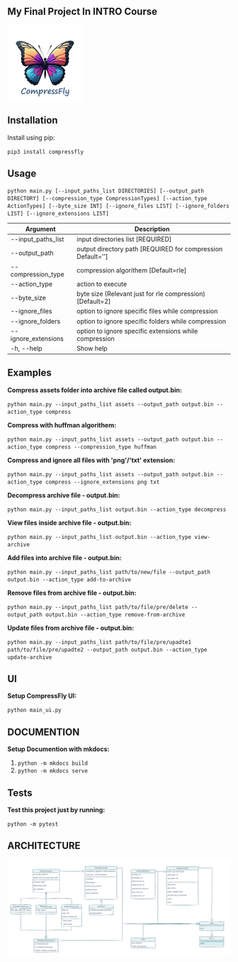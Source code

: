 ## My Final Project In INTRO Course
<img src="static\images\compress_fly.jpg" width="170" height="170" />

## Installation

Install using pip:

`pip3 install compressfly`

## Usage

`python main.py [--input_paths_list DIRECTORIES] [--output_path DIRECTORY] [--compression_type CompressionTypes] [--action_type ActionTypes] [--byte_size INT] [--ignore_files LIST] [--ignore_folders LIST] [--ignore_extensions LIST]`

| Argument                            | Description                                             |
|-------------------------------------|---------------------------------------------------------| 
| --input_paths_list                  | input directories list [REQUIRED]                       | 
| --output_path                       | output directory path  [REQUIRED for compression Default='']                                 |
| --compression_type                  | compression algorithem [Default=rle]                              |
| --action_type                       | action to execute                                       |
| --byte_size                         | byte size (Relevant just for rle compression) [Default=2]           |
| --ignore_files                      | option to ignore specific files while compression       |
| --ignore_folders                    | option to ignore specific folders while compression     |
| --ignore_extensions                 | option to ignore specific extensions while compression  |
| -h, --help                          | Show help                                               |

## Examples

**Compress assets folder into archive file called output.bin:**

`python main.py --input_paths_list assets --output_path output.bin --action_type compress`

**Compress with huffman algorithem:**

`python main.py --input_paths_list assets --output_path output.bin --action_type compress --compression_type huffman`

**Compress and ignore all files with 'png'/'txt' extension:**

`python main.py --input_paths_list assets --output_path output.bin --action_type compress --ignore_extensions png txt`

**Decompress archive file - output.bin:**

`python main.py --input_paths_list output.bin --action_type decompress`

**View files inside archive file - output.bin:**

`python main.py --input_paths_list output.bin --action_type view-archive`

**Add files into archive file - output.bin:**

`python main.py --input_paths_list path/to/new/file --output_path output.bin --action_type add-to-archive`

**Remove files from archive file - output.bin:**

`python main.py --input_paths_list path/to/file/pre/delete --output_path output.bin --action_type remove-from-archive`

**Update files from archive file - output.bin:**

`python main.py --input_paths_list path/to/file/pre/upadte1 path/to/file/pre/upadte2 --output_path output.bin --action_type update-archive`


## UI 

**Setup CompressFly UI:**

`python main_ui.py`

## DOCUMENTION

**Setup Documention with mkdocs:**

1) `python -m mkdocs build`
2) `python -m mkdocs serve`


## Tests

**Test this project just by running:**

`python -m pytest`

## ARCHITECTURE
![ARCHITECTURE](assets/compression-architecture2.jpg)

<!-- ![](https://media1.giphy.com/media/v1.Y2lkPTc5MGI3NjExNzZweHdzMWUwcTQ1N2toZXdzdjMzZGoxdDNxNTRwaXA5Y3Ric2xzaiZlcD12MV9pbnRlcm5hbF9naWZfYnlfaWQmY3Q9Zw/lOPJZITKZYLiU3cfGl/giphy.gif) -->